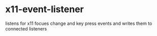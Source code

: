 # x11-event-listener
listens for x11 focues change and key press events and writes them to connected listeners
